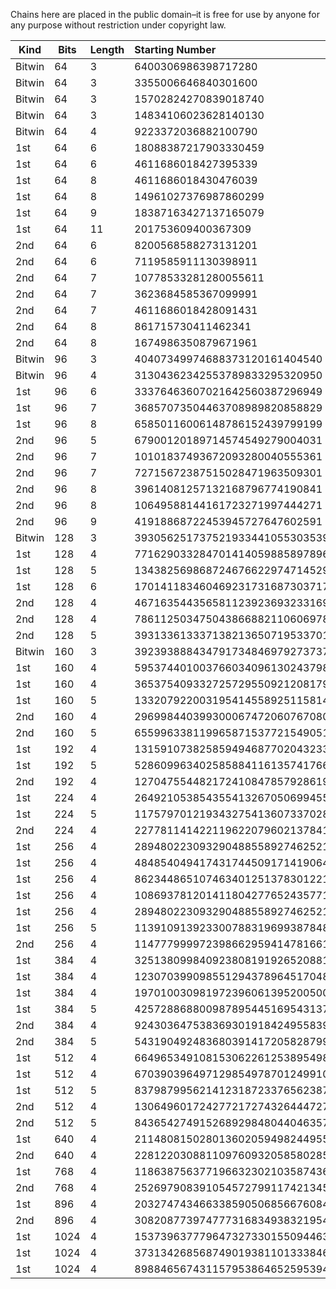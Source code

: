 Chains here are placed in the public domain–it is free for use by anyone for any purpose
without restriction under copyright law.

| Kind | Bits | Length | Starting Number |
| ---- | ---- | ------ |:--------------- |
| Bitwin | 64 | 3 | 6400306986398717280 |
| Bitwin | 64 | 3 | 3355006646840301600 |
| Bitwin | 64 | 3 | 15702824270839018740 |
| Bitwin | 64 | 3 | 14834106023628140130 |
| Bitwin | 64 | 4 | 9223372036882100790 |
| 1st  | 64   | 6 | 18088387217903330459 |
| 1st  | 64   | 6 | 4611686018427395339 |
| 1st  | 64   | 8 | 4611686018430476039 |
| 1st  | 64   | 8 | 14961027376987860299 |
| 1st  | 64   | 9 | 18387163427137165079 |
| 1st  | 64   | 11 | 201753609400367309 |
| 2nd  | 64   | 6 | 8200568588273131201 |
| 2nd  | 64   | 6 | 7119585911130398911 |
| 2nd  | 64   | 7 | 10778533281280055611 |
| 2nd  | 64   | 7 | 3623684585367099991 |
| 2nd  | 64   | 7 | 4611686018428091431 |
| 2nd  | 64   | 8 | 861715730411462341 |
| 2nd  | 64   | 8 | 1674986350879671961 |
| Bitwin | 96 | 3 | 40407349974688373120161404540 |
| Bitwin | 96 | 4 | 31304362342553789833295320950 |
| 1st  | 96   | 6 | 33376463607021642560387296949 |
| 1st  | 96   | 7 | 36857073504463708989820858829 |
| 1st  | 96   | 8 | 65850116006148786152439799199 |
| 2nd  | 96   | 5 | 67900120189714574549279004031 |
| 2nd  | 96   | 7 | 10101837493672093280040555361 |
| 2nd  | 96   | 7 | 72715672387515028471963509301 |
| 2nd  | 96   | 8 | 39614081257132168796774190841 |
| 2nd  | 96   | 8 | 10649588144161723271997444271 |
| 2nd  | 96   | 9 | 41918868722453945727647602591 |
| Bitwin | 128 | 3 | 39305625173752193344105530353982143730 |
| 1st  | 128  | 4 | 77162903328470141405988589789674379619 |
| 1st  | 128  | 5 | 134382569868724676622974714529481507019 |
| 1st  | 128  | 6 | 170141183460469231731687303717167733089 |
| 2nd  | 128  | 4 | 467163544356581123923693233169765411 |
| 2nd  | 128  | 4 | 78611250347504386688211060697879905631 |
| 2nd  | 128  | 5 | 39313361333713821365071953370171601071 |
| Bitwin | 160 | 3 | 392393888434791734846979273737983457731877192100 |
| 1st  | 160  | 4 | 595374401003766034096130243798882341754528442149 |
| 1st  | 160  | 4 | 365375409332725729550921208179070754913983243889 |
| 1st  | 160  | 5 | 1332079220031954145589251158141208020515543604929 |
| 2nd  | 160  | 4 | 296998440399300067472060767080169347567163272451 |
| 2nd  | 160  | 5 | 655996338119965871537721549051574508184037198531 |
| 1st  | 192  | 4 | 1315910738258594946877020432332324419730043990204002549999 |
| 1st  | 192  | 5 | 5286099634025858841161357417667683784807437672358608696939 |
| 2nd  | 192  | 4 | 127047554482172410847857928619907738690147109078632566751  |
| 1st  | 224  | 4 | 26492105385435541326705069945527933737713984117118578345330797608979 |
| 1st  | 224  | 5 | 11757970121934327541360733702827942876206847201076324344452911002529 |
| 2nd  | 224  | 4 | 22778114142211962207960213784135598105906811222236549595128806545751 |
| 1st  | 256  | 4 | 28948022309329048855892746252171976963317496166410141009864396001978284493479 |
| 1st  | 256  | 4 | 48485404941743174450917141906484355462490237658145525006839828940029456351669 |
| 1st  | 256  | 4 | 86234486510746340125137830122141702027347200257363118510992330588951381407989 |
| 1st  | 256  | 4 | 108693781201411804277652435771198207892449933958867996774894347899368414395719 |
| 1st  | 256  | 4 | 28948022309329048855892746252171976963317496166410141009864396001978300618419 |
| 1st  | 256  | 5 | 113910913923300788319699387848674650656041243163866388656000063249848353322899 |
| 2nd  | 256  | 4 | 11477799997239866295941478166154077568792584042185282664607488558757512965001 |
| 1st  | 384  | 4 | 32513809984092380819192652088162513959582762326769189004986614263354006979172021253243731928068713186557336122560969 |
| 1st  | 384  | 4 | 12307039909855129437896451704872238558838052289096716166011015803484525435222231681762227344644768174830461668844219 |
| 1st  | 384  | 4 | 19701003098197239606139520050071806902539869635232723333974146702122860885748605305707133127442457820403314808603969 |
| 1st  | 384  | 5 | 4257288688009878954451695431375817659515008633535285807045060622927544588698238829010900595221975499571076126680139 |
| 2nd  | 384  | 4 | 9243036475383693019184249558391683043620596247492679410852220359983850670306393322662256232486961325798592165759821  |
| 2nd  | 384  | 5 | 5431904924836803914172058287993712865714788953873096810910041945833005800417312386015285236741498469319199765740271 |
| 1st  | 512  | 4 | 6649653491081530622612538954981514863756002949295969609441086304155754360299515994556752300718232934858988121957955252900133322489991133429597175723068529 |
| 1st  | 512  | 4 | 6703903964971298549787012499102923063739682910296196688861780721860882015036773488400937149083451713845015929093243025426876941405973284973216824935693999 |
| 1st  | 512  | 5 | 837987995621412318723376562387865382967460363787024586107722590232610251879596686050117143635431464230626991136655378178359617675746660621652105738382479 |
| 2nd  | 512  | 4 | 1306496017242772172743264447276527112501750362327928440722559572994619766769639623457450192156124916040769111470258706639743561430669385023580621264713531 |
| 2nd  | 512  | 5 | 8436542749152689298480440463574619981741804656859007498112312765634983034780765968169744835876151820811111407065265369240223541343172487863793932599737831 |
| 1st  | 640  | 4 | 2114808150280136020594982449559271743100598184592768859100325004053601242007840417934409418223841139254332921492561624155776746447081613720745982050813711487912144580903765643976083914728571299 |
| 2nd  | 640  | 4 | 2281220308811097609320585802850145662446614253624279965289596258949637583604338693252956405658685699889321154786797203655344352360687718999126330659861107094125997337180132475041437098767579101 |
| 1st  | 768  | 4 | 1186387563771966323021035874369368132807321218190992295127185928992437744187507398449740416674504973717870497985077219660782409185450455176824057976730967985420790374164677914043888492047407062040237294767414832210954126767988140179 |
| 2nd  | 768  | 4 | 252697908391054572799117421345469774591354691874560524506502892530508543928591733438162392467541591869402667175721583754581423928309075337803934872666481782932999857025695043830042417141857167159879947804010079918402116994974115121 |
| 1st  | 896  | 4 | 203274743466338590506856676084692781871543449315690960832874378776482018697599795319503031064142081441580957059007386501168798841524204630787816838492320705090398088227343584066754152886572610125242424604166426067474385045647594683321692242457119953411978836810279307559 |
| 2nd  | 896 | 4 | 308208773974777316834938321954665476210798675683182889883680370374451855717140297440376220160579261376115669942382819852769344056844518999959371899569689653644159219223887105646071048248480190862304309611157578985702413599112798317769143641045928117423782520394794222771 |
| 1st | 1024 | 4 | 153739637779647327330155094463476939112913405723627932550795546376536722298275674187199768137486929460478138431076223176750734095693166283451594721829574797878338183845296809008576378039501400850628591798770214582527154641716248943964626446190042367043984306973709604255015629102866732543697075866901827761489 |
| 1st | 1024 | 4 |  37313426856874901938110133384605074194791927500210707276948918975046371522830901596065044944558427864187196889881993164303255749681644627614963632713725183364319410825898054225147061624559894980555489070322738683900143562848200257354774040241218537613789091499134051387344396560066242901217378861764936185029 |
| 1st | 1024 | 4 | 89884656743115795386465259539451236680898848947115328636715040578866337902750481566354238661203768010560056939935696678829394884407208311246423715319737062188883946712432742638151109800623047059726541476042502884419075341171231440736956555270413618581675255342293149119973622969239858152417678164815053566739 |
